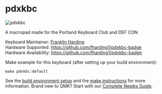 # pdxkbc

![pdxkbc](https://i.imgur.com/GgNvZcW.jpg)

A macropad made for the Portland Keyboard Club and DEF CON

Keyboard Maintainer: [Franklin Harding](https://github.com/yourusername)  
Hardware Supported: https://github.com/fharding1/pdxkbc-badge
Hardware Availability: https://github.com/fharding1/pdxkbc-badge

Make example for this keyboard (after setting up your build environment):

    make pdxkbc:default

See the [build environment setup](https://docs.qmk.fm/#/getting_started_build_tools) and the [make instructions](https://docs.qmk.fm/#/getting_started_make_guide) for more information. Brand new to QMK? Start with our [Complete Newbs Guide](https://docs.qmk.fm/#/newbs).
